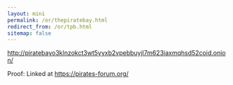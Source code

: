 ```yaml
---
layout: mini
permalink: /or/thepiratebay.html
redirect_from: /or/tpb.html
sitemap: false
---
```


http://piratebayo3klnzokct3wt5yyxb2vpebbuyjl7m623iaxmqhsd52coid.onion/

Proof: Linked at https://pirates-forum.org/
